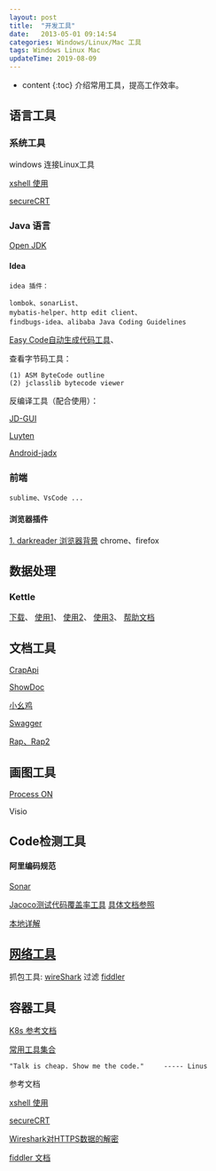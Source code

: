 ```yaml
---
layout: post
title:  "开发工具"
date:   2013-05-01 09:14:54
categories: Windows/Linux/Mac 工具
tags: Windows Linux Mac
updateTime: 2019-08-09
---
```


* content
{:toc}
介绍常用工具，提高工作效率。

## 语言工具

### 系统工具

windows 连接Linux工具

[xshell 使用](https://blog.51cto.com/molewan/1942173)

[secureCRT](https://blog.csdn.net/qq_39052513/article/details/100272502)

### Java 语言

[Open JDK](http://jdk.java.net/archive/)

#### Idea
	
	idea 插件：

```
lombok、sonarList、
mybatis-helper、http edit client、
findbugs-idea、alibaba Java Coding Guidelines
```

[Easy Code自动生成代码工具](https://mp.weixin.qq.com/s/Be6obDGrQOUEx8rZu7omOQ)、

查看字节码工具：

```
(1) ASM ByteCode outline
(2) jclasslib bytecode viewer

```


反编译工具（配合使用）：

[JD-GUI](http://jd.benow.ca/)

[Luyten](https://github.com/deathmarine/Luyten)

[Android-jadx](https://github.com/skylot/jadx/)

### 前端

    sublime、VsCode ...


#### 浏览器插件

[1. darkreader 浏览器背景](https://github.com/darkreader/darkreader) chrome、firefox

## 数据处理

### Kettle

[下载](https://sourceforge.net/projects/pentaho/files/Data%20Integration/)、
[使用1](https://segmentfault.com/a/1190000018898758?utm_source=tag-newest)、
[使用2](https://www.cnblogs.com/limengqiang/archive/2013/01/16/KettleApply2.html)、
[使用3](https://blog.csdn.net/u013468915/article/details/82628024)、
[帮助文档](https://help.pentaho.com)

## 文档工具

[CrapApi](https://github.com/EhsanTang/ApiManager)

[ShowDoc](https://github.com/star7th/showdoc)

[小幺鸡](https://gitee.com/zhoujingjie/apiManager)

[Swagger](https://github.com/swagger-api)

[Rap、Rap2](https://github.com/thx/rap2-delos)

## 画图工具

[Process ON](https://processon.com/)

Visio


## Code检测工具

#### 阿里编码规范

[Sonar](https://github.com/SonarSource/)

[Jacoco测试代码覆盖率工具](https://www.jacoco.org/jacoco/trunk/doc/index.html) 
[具体文档参照](https://www.jacoco.org/jacoco/trunk/doc/examples/build/build.xml)

[本地详解](https://www.jianshu.com/p/b22c8edf0299)



## [网络工具](http://uuzdaisuki.com/#blog)

抓包工具:
[wireShark](https://www.cnblogs.com/mq0036/p/11187138.html) 过滤
[fiddler](https://www.telerik.com/download/fiddler)



## 容器工具

[K8s 参考文档](https://github.com/rootsongjc/kubernetes-handbook)



[常用工具集合](https://mp.weixin.qq.com/s?__biz=MzA5NDIzNzY1OQ==&mid=2735614209&idx=1&sn=c3fc396ffe327225047c895ce360149a&chksm=b6ab2fb581dca6a3a6c87312bcbbd8c9793962b6dab5a0fb299f24b0d3391a2b8d0da75acf9c&mpshare=1&scene=1&srcid=0816tGKlyI9UrSuqOB4woe7O&sharer_sharetime=1565921796167&sharer_shareid=79bc67671d0e2d9a0caaac75dc82d7c8&key=4f69d300bf256b2c1326936a9129910e9e742e5da0fb7807dfcdf179a59e85a93a72cb5a51360cb25571068ca5b3b26921b001d25c7829342181e5c07dc288f730607776173301b6aebddf94c829b6c4&ascene=1&uin=MTU2MTg5NDI0MQ%3D%3D&devicetype=Windows+10&version=62060841&lang=zh_CN&pass_ticket=zFCYJLDpT7tX5jR0eeDWpr0JHUB8c6JXXz895I6FhBTDWzcKtCkMO3m6OEBBCqKx)



``` shell
"Talk is cheap. Show me the code."     ----- Linus
```

参考文档

[xshell 使用](https://blog.51cto.com/molewan/1942173)

[secureCRT](https://blog.csdn.net/qq_39052513/article/details/100272502)

[Wireshark对HTTPS数据的解密](https://www.jianshu.com/p/2dbed1ed9191)

[fiddler 文档](https://www.cnblogs.com/yyhh/p/5140852.html)

